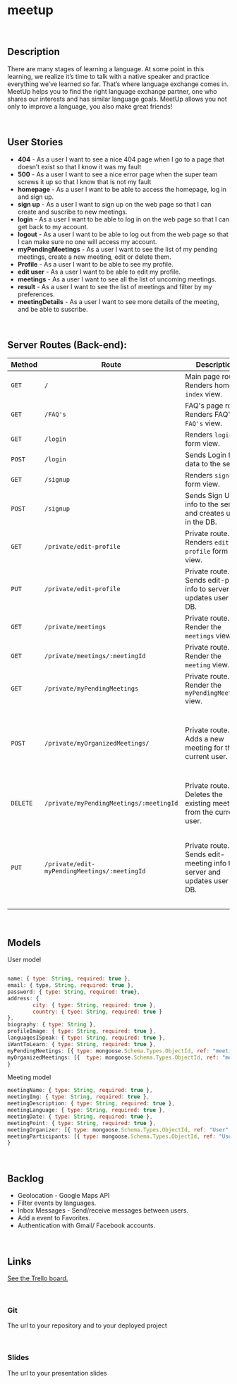 # meetup


<br>


## Description

There are many stages of learning a language. At some point in this learning, we realize it’s time to talk with a native speaker and practice everything we’ve learned so far. That’s where language exchange comes in. MeetUp helps you to find the right language exchange partner, one who shares our interests and has similar language goals. MeetUp allows you not only to improve a language, you also make great friends!


<br>

## User Stories

- **404** - As a user I want to see a nice 404 page when I go to a page that doesn’t exist so that I know it was my fault
- **500** - As a user I want to see a nice error page when the super team screws it up so that I know that is not my fault
- **homepage** - As a user I want to be able to access the homepage, log in and sign up. 
- **sign up** - As a user I want to sign up on the web page so that I can create and suscribe to new meetings.
- **login** - As a user I want to be able to log in on the web page so that I can get back to my account.
- **logout** - As a user I want to be able to log out from the web page so that I can make sure no one will access my account.
- **myPendingMeetings** - As a user I want to see the list of my pending meetings, create a new meeting, edit or delete them.
- **Profile** - As a user I want to be able to see my profile.
- **edit user** - As a user I want to be able to edit my profile.
- **meetings** - As a user I want to see all the list of uncoming meetings.
- **result** - As a user I want to see the list of meetings and filter by my preferences.
- **meetingDetails** - As a user I want to see more details of the meeting, and be able to suscribe.

<br>


## Server Routes (Back-end):



| **Method** | **Route**                          | **Description**                                              | Request  - Body                                          |
| ---------- | ---------------------------------- | ------------------------------------------------------------ | -------------------------------------------------------- |
| `GET`      | `/`                                | Main page route.  Renders home `index` view.                 |                                                          |
| `GET`      |`/FAQ's`                            | FAQ's page route.  Renders FAQ's `FAQ's` view.               |                                                         
|  `GET`     | `/login`                           | Renders `login` form view.                                   |                                                          |
| `POST`     | `/login`                           | Sends Login form data to the server.                         | { email, password }                                      |
| `GET`      | `/signup`                          | Renders `signup` form view.                                  |                                                          |
| `POST`     | `/signup`                          | Sends Sign Up info to the server and creates user in the DB. | { name, email, password }                                    |
| `GET`      | `/private/edit-profile`            | Private route. Renders `edit-profile` form view.             |                                                          |
| `PUT`      | `/private/edit-profile`            | Private route. Sends edit-profile info to server and updates user in DB. | { name, email, password, address, profileImage, languagesISpeak, languagesISpeak } |
| `GET`      | `/private/meetings`                | Private route. Render the `meetings` view.                   |                                                          |
| `GET`      | `/private/meetings/:meetingId`     | Private route. Render the `meeting` view.                    |                                                          |
| `GET`      | `/private/myPendingMeetings`       | Private route. Render the `myPendingMeetings` view.          |                                                          |
| `POST`     | `/private/myOrganizedMeetings/`    | Private route. Adds a new meeting for the current user.      | { meetingName, meetingImg, meetingDescription, meetingLanguage, meetingDate, meetingPoint, meetingOrganizer, meetingParticipants}                                 |
| `DELETE`   | `/private/myPendingMeetings/:meetingId`| Private route. Deletes the existing meeting from the current user. |                                                |
| `PUT`      | `/private/edit-myPendingMeetings/:meetingId`   | Private route. Sends edit-meeting info to server and updates user in DB. | { meetingName, meetingImg, meetingDescription, meetingLanguage, meetingDate, meetingPoint, meetingOrganizer, meetingParticipants } |


<br>

## Models

User model

```javascript

name: { type: String, required: true }, 
email: { type, String, required: true }, 
password: { type: String, required: true},
address: { 
        city: { type: String, required: true },
        country: { tyoe: String, required: true }
}, 
biography: { type: String }, 
profileImage: { type: String, required: true }, 
languagesISpeak: { type: String, required: true },
iWantToLearn: { type: String, required: true },
myPendingMeetings: [{ type: mongoose.Schema.Types.ObjectId, ref: "meetingSchema"}],
myOrganizedMeetings: [{  type: mongoose.Schema.Types.ObjectId, ref: "meetingSchema"}]
}
```
Meeting model

```javascript
meetingName: { type: String, required: true }, 
meetingImg: { type: String, required: true },
meetingDescription: { type: String, required: true },
meetingLanguage: { type: String, required: true },
meetingDate: { type: String, required: true },
meetingPoint: { type: String, required: true },
meetingOrganizer: [{ type: mongoose.Schema.Types.ObjectId, ref: "User", required: true }], 
meetingParticipants: [{ type: mongoose.Schema.Types.ObjectId, ref: "User", required: true }]
}
```

<br>



## Backlog
- Geolocation - Google Maps API
- Filter events by languages.
- Inbox Messages - Send/receive messages between users.
- Add a event to Favorites.
- Authentication with Gmail/ Facebook accounts.


<br>

## Links

[See the Trello board.]( https://trello.com/b/AAcslH6p/meetup)

<br>

### Git

The url to your repository and to your deployed project

<br>

### Slides

The url to your presentation slides



